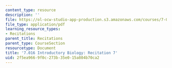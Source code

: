 ```yaml
---
content_type: resource
description: ''
file: https://ol-ocw-studio-app-production.s3.amazonaws.com/courses/7-016-introductory-biology-fall-2018/2f5ea9669f0c273b35e015a804b70ca2_MIT7_016F18rec7.pdf
file_type: application/pdf
learning_resource_types:
- Recitations
parent_title: Recitations
parent_type: CourseSection
resourcetype: Document
title: '7.016 Introductory Biology: Recitation 7'
uid: 2f5ea966-9f0c-273b-35e0-15a804b70ca2
---
```

